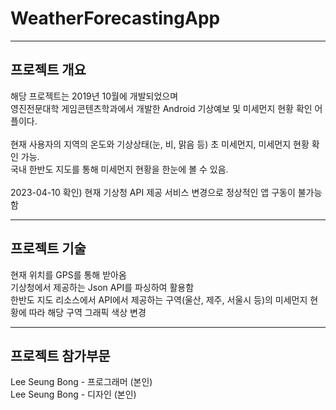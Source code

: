 # WeatherForecastingApp
-------------------
## 프로젝트 개요
해당 프로젝트는 2019년 10월에 개발되었으며 <br/>
영진전문대학 게임콘텐츠학과에서 개발한 Android 기상예보 및 미세먼지 현황 확인 어플이다. <br/>
 <br/>
현재 사용자의 지역의 온도와 기상상태(눈, 비, 맑음 등) 초 미세먼지, 미세먼지 현황 확인 가능. <br/>
국내 한반도 지도를 통해 미세먼지 현황을 한눈에 볼 수 있음. <br/>
 <br/>
2023-04-10 확인) 현재 기상청 API 제공 서비스 변경으로 정상적인 앱 구동이 불가능함

-------------------
## 프로젝트 기술
현재 위치를 GPS를 통해 받아옴 <br/>
기상청에서 제공하는 Json API를 파싱하여 활용함 <br/> 
한반도 지도 리소스에서 API에서 제공하는 구역(울산, 제주, 서울시 등)의 미세먼지 현황에 따라 해당 구역 그래픽 색상 변경 <br/> 

-------------------
## 프로젝트 참가부문
Lee Seung Bong  - 프로그래머   (본인) <br/>
Lee Seung Bong  - 디자인       (본인)
